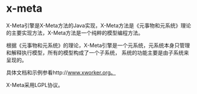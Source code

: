x-meta
======
X-Meta引擎是X-Meta方法的Java实现，X-Meta方法是《元事物和元系统》理论的主要实现方法，X-Meta方法是一个纯粹的模型编程方法。

根据《元事物和元系统》的理论，X-Meta引擎是一个元系统，元系统本身只管理和解释执行模型，所有的模型构成了一个子系统，
系统的功能主要是由子系统来呈现的。

具体文档和示例参看http://www.xworker.org。

X-Meta采用LGPL协议。
